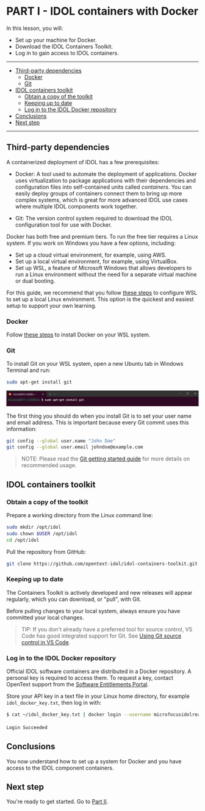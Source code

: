 # PART I - IDOL containers with Docker

In this lesson, you will:

- Set up your machine for Docker.
- Download the IDOL Containers Toolkit.
- Log in to gain access to IDOL containers.

---

- [Third-party dependencies](#third-party-dependencies)
  - [Docker](#docker)
  - [Git](#git)
- [IDOL containers toolkit](#idol-containers-toolkit)
  - [Obtain a copy of the toolkit](#obtain-a-copy-of-the-toolkit)
  - [Keeping up to date](#keeping-up-to-date)
  - [Log in to the IDOL Docker repository](#log-in-to-the-idol-docker-repository)
- [Conclusions](#conclusions)
- [Next step](#next-step)

---

## Third-party dependencies

A containerized deployment of IDOL has a few prerequisites:

- Docker: A tool used to automate the deployment of applications. Docker uses virtualization to package applications with their dependencies and configuration files into self-contained units called *containers*. You can easily deploy groups of containers connect them to bring up more complex systems, which is great for more advanced IDOL use cases where multiple IDOL components work together.

- Git: The version control system required to download the IDOL configuration tool for use with Docker.

Docker has both free and premium tiers. To run the free tier requires a Linux system. If you work on Windows you have a few options, including:

- Set up a cloud virtual environment, for example, using AWS.
- Set up a local virtual environment, for example, using VirtualBox.
- Set up WSL, a feature of Microsoft Windows that allows developers to run a Linux environment without the need for a separate virtual machine or dual booting.

For this guide, we recommend that you follow [these steps](./SETUP_WINDOWS_WSL.md) to configure WSL to set up a local Linux environment. This option is the quickest and easiest setup to support your own learning.

### Docker

Follow [these steps](./DOCKER_LINUX_APT.md) to install Docker on your WSL system.

### Git

To install Git on your WSL system, open a new Ubuntu tab in Windows Terminal and run:

```sh
sudo apt-get install git
```

![wsl-install-git](./figs/wsl-install-git.png)

The first thing you should do when you install Git is to set your user name and email address. This is important because every Git commit uses this information:

```sh
git config --global user.name "John Doe"
git config --global user.email johndoe@example.com
```

> NOTE: Please read the [Git getting started guide](https://git-scm.com/book/en/v2/Getting-Started-First-Time-Git-Setup) for more details on recommended usage.

## IDOL containers toolkit

### Obtain a copy of the toolkit

Prepare a working directory from the Linux command line:

```sh
sudo mkdir /opt/idol
sudo chown $USER /opt/idol
cd /opt/idol
```

Pull the repository from GitHub:

```sh
git clone https://github.com/opentext-idol/idol-containers-toolkit.git
```

### Keeping up to date

The Containers Toolkit is actively developed and new releases will appear regularly, which you can download, or "pull", with Git.  

Before pulling changes to your local system, always ensure you have committed your local changes.

> TIP: If you don't already have a preferred tool for source control, VS Code has good integrated support for Git.  See [Using Git source control in VS Code](https://code.visualstudio.com/docs/sourcecontrol/overview#_git-support).

### Log in to the IDOL Docker repository

Official IDOL software containers are distributed in a Docker repository.  A personal key is required to access them.  To request a key, contact OpenText support from the [Software Entitlements Portal](https://sld.microfocus.com/mysoftware/index).

Store your API key in a text file in your Linux home directory, for example `idol_docker_key.txt`, then log in with:

```sh
$ cat ~/idol_docker_key.txt | docker login --username microfocusidolreadonly --password-stdin

Login Succeeded
```

## Conclusions

You now understand how to set up a system for Docker and you have access to the IDOL component containers.

## Next step

You're ready to get started.  Go to [Part II](./PART_II.md).
